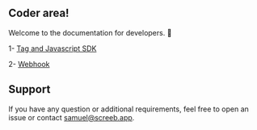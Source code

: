 ## Coder area!

Welcome to the documentation for developers. 👋 

1- [Tag and Javascript SDK](https://github.com/ScreebApp/developers/wiki/Tag-and-Javascript-SDK)

2- [Webhook](https://github.com/ScreebApp/developers/wiki/Webhook)

## Support

If you have any question or additional requirements, feel free to open an issue or contact samuel@screeb.app.

